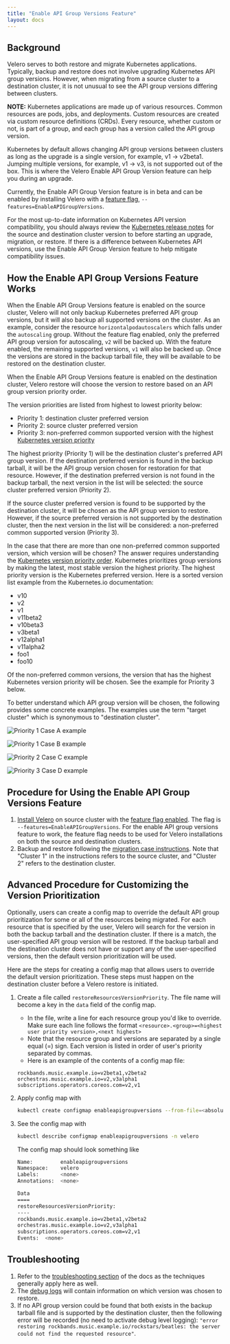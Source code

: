 ```yaml
---
title: "Enable API Group Versions Feature"
layout: docs
---
```


## Background

Velero serves to both restore and migrate Kubernetes applications. Typically, backup and restore does not involve upgrading Kubernetes API group versions. However, when migrating from a source cluster to a destination cluster, it is not unusual to see the API group versions differing between clusters.  

**NOTE:** Kubernetes applications are made up of various resources. Common resources are pods, jobs, and deployments. Custom resources are created via custom resource definitions (CRDs). Every resource, whether custom or not, is part of a group, and each group has a version called the API group version.

Kubernetes by default allows changing API group versions between clusters as long as the upgrade is a single version, for example, v1 -> v2beta1. Jumping multiple versions, for example, v1 -> v3, is not supported out of the box. This is where the Velero Enable API Group Version feature can help you during an upgrade.

Currently, the Enable API Group Version feature is in beta and can be enabled by installing Velero with a [feature flag](customize-installation.md/#enable-server-side-features), `--features=EnableAPIGroupVersions`.

For the most up-to-date information on Kubernetes API version compatibility, you should always review the [Kubernetes release notes](https://github.com/kubernetes/kubernetes/tree/master/CHANGELOG) for the source and destination cluster version to before starting an upgrade, migration, or restore. If there is a difference between Kubernetes API versions, use the Enable API Group Version feature to help mitigate compatibility issues.

## How the Enable API Group Versions Feature Works

When the Enable API Group Versions feature is enabled on the source cluster, Velero will not only backup Kubernetes preferred API group versions, but it will also backup all supported versions on the cluster. As an example, consider the resource `horizontalpodautoscalers` which falls under the `autoscaling` group. Without the feature flag enabled, only the preferred API group version for autoscaling, `v2` will be backed up. With the feature enabled, the remaining supported versions, `v1` will also be backed up. Once the versions are stored in the backup tarball file, they will be available to be restored on the destination cluster.

When the Enable API Group Versions feature is enabled on the destination cluster, Velero restore will choose the version to restore based on an API group version priority order.

The version priorities are listed from highest to lowest priority below:

- Priority 1: destination cluster preferred version
- Priority 2: source cluster preferred version
- Priority 3: non-preferred common supported version with the highest [Kubernetes version priority](https://kubernetes.io/docs/tasks/extend-kubernetes/custom-resources/custom-resource-definition-versioning/#version-priority)

The highest priority (Priority 1) will be the destination cluster's preferred API group version. If the destination preferred version is found in the backup tarball, it will be the API group version chosen for restoration for that resource. However, if the destination preferred version is not found in the backup tarball, the next version in the list will be selected: the source cluster preferred version (Priority 2).

If the source cluster preferred version is found to be supported by the destination cluster, it will be chosen as the API group version to restore. However, if the source preferred version is not supported by the destination cluster, then the next version in the list will be considered: a non-preferred common supported version (Priority 3).

In the case that there are more than one non-preferred common supported version, which version will be chosen? The answer requires understanding the [Kubernetes version priority order](https://kubernetes.io/docs/tasks/extend-kubernetes/custom-resources/custom-resource-definition-versioning/#version-priority). Kubernetes prioritizes group versions by making the latest, most stable version the highest priority. The highest priority version is the Kubernetes preferred version. Here is a sorted version list example from the Kubernetes.io documentation:

- v10
- v2
- v1
- v11beta2
- v10beta3
- v3beta1
- v12alpha1
- v11alpha2
- foo1
- foo10

Of the non-preferred common versions, the version that has the highest Kubernetes version priority will be chosen. See the example for Priority 3 below.

To better understand which API group version will be chosen, the following provides some concrete examples. The examples use the term "target cluster" which is synonymous to "destination cluster".

![Priority 1 Case A example](/docs/main/img/gv_priority1-caseA.png)

![Priority 1 Case B example](/docs/main/img/gv_priority1-caseB.png)

![Priority 2 Case C example](/docs/main/img/gv_priority2-caseC.png)

![Priority 3 Case D example](/docs/main/img/gv_priority3-caseD.png)

## Procedure for Using the Enable API Group Versions Feature

1. [Install Velero](basic-install.md) on source cluster with the [feature flag enabled](customize-installation.md/#enable-server-side-features). The flag is `--features=EnableAPIGroupVersions`. For the enable API group versions feature to work, the feature flag needs to be used for Velero installations on both the source and destination clusters.
2. Backup and restore following the [migration case instructions](migration-case.md). Note that "Cluster 1" in the instructions refers to the source cluster, and "Cluster 2" refers to the destination cluster.

## Advanced Procedure for Customizing the Version Prioritization

Optionally, users can create a config map to override the default API group prioritization for some or all of the resources being migrated. For each resource that is specified by the user, Velero will search for the version in both the backup tarball and the destination cluster. If there is a match, the user-specified API group version will be restored. If the backup tarball and the destination cluster does not have or support any of the user-specified versions, then the default version prioritization will be used.

Here are the steps for creating a config map that allows users to override the default version prioritization. These steps must happen on the destination cluster before a Velero restore is initiated.

1. Create a file called `restoreResourcesVersionPriority`. The file name will become a key in the `data` field of the config map.
    - In the file, write a line for each resource group you'd like to override. Make sure each line follows the format `<resource>.<group>=<highest user priority version>,<next highest>`
    - Note that the resource group and versions are separated by a single equal (=) sign. Each version is listed in order of user's priority separated by commas.
    - Here is an example of the contents of a config map file:

    ```cm
    rockbands.music.example.io=v2beta1,v2beta2
    orchestras.music.example.io=v2,v3alpha1
    subscriptions.operators.coreos.com=v2,v1
    ```

2. Apply config map with

    ```bash
    kubectl create configmap enableapigroupversions --from-file=<absolute path>/restoreResourcesVersionPriority -n velero
    ```

3. See the config map with

    ```bash
    kubectl describe configmap enableapigroupversions -n velero
    ```

    The config map should look something like

    ```bash
    Name:         enableapigroupversions
    Namespace:    velero
    Labels:       <none>
    Annotations:  <none>

    Data
    ====
    restoreResourcesVersionPriority:
    ----
    rockbands.music.example.io=v2beta1,v2beta2
    orchestras.music.example.io=v2,v3alpha1
    subscriptions.operators.coreos.com=v2,v1
    Events:  <none>
    ```

## Troubleshooting

1. Refer to the [troubleshooting section](troubleshooting.md) of the docs as the techniques generally apply here as well.
2. The [debug logs](troubleshooting.md/#getting-velero-debug-logs) will contain information on which version was chosen to restore.
3. If no API group version could be found that both exists in the backup tarball file and is supported by the destination cluster, then the following error will be recorded (no need to activate debug level logging): `"error restoring rockbands.music.example.io/rockstars/beatles: the server could not find the requested resource"`.
